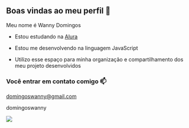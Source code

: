 ## Boas vindas ao meu perfil 💙

Meu nome é Wanny Domingos

- Estou estudando na [Alura](https//alura.com.br)

- Estou me desenvolvendo na linguagem JavaScript
- Utilizo esse espaço  para minha organização e compartilhamento dos meu projeto  desenvolvidos

### Você entrar em contato comigo 📫

domingoswanny@gmail.com 

domingoswanny

![](https://media1.tenor.com/m/LgeG3N8ZcB0AAAAC/%D0%BC%D0%B0%D1%88%D0%B0-%D1%85%D0%BB%D0%BE%D0%BF%D0%B0%D0%B5%D1%82.gif)
